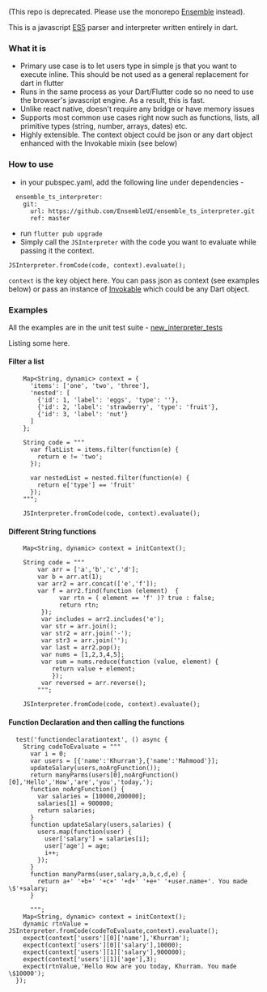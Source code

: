 (This repo is deprecated. Please use the monorepo [Ensemble](https://github.com/EnsembleUI/ensemble) instead).


This is a javascript [ES5](https://www.geeksforgeeks.org/difference-between-es5-and-es6/) parser and interpreter written entirely in dart. 

### What it is
- Primary use case is to let users type in simple js that you want to execute inline. This should be not used as a general replacement for dart in flutter
- Runs in the same process as your Dart/Flutter code so no need to use the browser's javascript engine. As a result, this is fast. 
- Unlike react native, doesn't require any bridge or have memory issues
- Supports most common use cases right now such as functions, lists, all primitive types (string, number, arrays, dates) etc. 
- Highly extensible. The context object could be json or any dart object enhanced with the Invokable mixin (see below)

### How to use

- in your pubspec.yaml, add the following line under dependencies - 
```
  ensemble_ts_interpreter:
    git:
      url: https://github.com/EnsembleUI/ensemble_ts_interpreter.git
      ref: master
```
- run ```flutter pub upgrade```
- Simply call the ```JSInterpreter``` with the code you want to evaluate while passing it the context. 

```JSInterpreter.fromCode(code, context).evaluate();```

```context``` is the key object here. You can pass json as context (see examples below) or pass an instance of [Invokable](https://github.com/EnsembleUI/ensemble_ts_interpreter/blob/master/lib/invokables/invokable.dart) which could be any Dart object. 

### Examples
All the examples are in the unit test suite - [new_interpreter_tests](https://github.com/EnsembleUI/ensemble_ts_interpreter/blob/master/test/new_interpreter_tests.dart)

Listing some here. 

#### Filter a list

```
    Map<String, dynamic> context = {
      'items': ['one', 'two', 'three'],
      'nested': [
        {'id': 1, 'label': 'eggs', 'type': ''},
        {'id': 2, 'label': 'strawberry', 'type': 'fruit'},
        {'id': 3, 'label': 'nut'}
      ]
    };

    String code = """
      var flatList = items.filter(function(e) {
        return e != 'two';
      });
      
      var nestedList = nested.filter(function(e) {
        return e['type'] == 'fruit'
      });
    """;
    
    JSInterpreter.fromCode(code, context).evaluate();
```
#### Different String functions

```
    Map<String, dynamic> context = initContext();

    String code = """
        var arr = ['a','b','c','d'];
        var b = arr.at(1);
        var arr2 = arr.concat(['e','f']);
        var f = arr2.find(function (element)  { 
              var rtn = ( element == 'f' )? true : false;
              return rtn;
         });
         var includes = arr2.includes('e');
         var str = arr.join();
         var str2 = arr.join('-');
         var str3 = arr.join('');
         var last = arr2.pop(); 
         var nums = [1,2,3,4,5];
         var sum = nums.reduce(function (value, element) {
            return value + element;
            });
         var reversed = arr.reverse();
        """;

    JSInterpreter.fromCode(code, context).evaluate();
```

#### Function Declaration and then calling the functions
```
  test('functiondeclarationtext', () async {
    String codeToEvaluate = """
      var i = 0;
      var users = [{'name':'Khurram'},{'name':'Mahmood'}];
      updateSalary(users,noArgFunction());
      return manyParms(users[0],noArgFunction()[0],'Hello','How','are','you','today,');
      function noArgFunction() {
        var salaries = [10000,200000];
        salaries[1] = 900000;
        return salaries;
      }
      function updateSalary(users,salaries) {
        users.map(function(user) {
          user['salary'] = salaries[i];
          user['age'] = age;
          i++;
        });
      }
      function manyParms(user,salary,a,b,c,d,e) {
        return a+' '+b+' '+c+' '+d+' '+e+' '+user.name+'. You made \$'+salary;
      }
        
      """;
    Map<String, dynamic> context = initContext();
    dynamic rtnValue = JSInterpreter.fromCode(codeToEvaluate,context).evaluate();
    expect(context['users'][0]['name'],'Khurram');
    expect(context['users'][0]['salary'],10000);
    expect(context['users'][1]['salary'],900000);
    expect(context['users'][1]['age'],3);
    expect(rtnValue,'Hello How are you today, Khurram. You made \$10000');
  });
```

